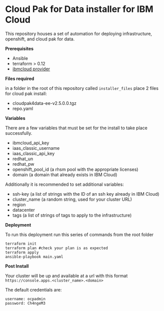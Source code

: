 # Cloud Pak for Data installer for IBM Cloud

This repository houses a set of automation for deploying infrastructure, openshift, and cloud pak for data.

<b>Prerequisites</b>

- Ansible
- terraform > 0.12
- [ibmcloud provider](https://github.com/IBM-Cloud/terraform-provider-ibm)
  
<b>Files required</b>

in a folder in the root of this repository called `installer_files` place 2 files for cloud pak install:

- cloudpak4data-ee-v2.5.0.0.tgz
- repo.yaml

<b>Variables</b>

There are a few variables that must be set for the install to take place successfully.

- ibmcloud_api_key
- iaas_classic_username
- iaas_classic_api_key
- redhat_un
- redhat_pw
- openshift_pool_id (a rhsm pool with the appropriate licenses)
- domain (a domain that already exists in IBM Cloud)
  
Additionally it is recommended to set additional variables:

- ssh-key (a list of strings with the ID of an ssh key already in IBM Cloud)
- cluster_name (a random string, used for your cluster URL)
- region
- datacenter
- tags (a list of strings of tags to apply to the infrastructure)

<b>Deployment</b>

To run this deployment run this series of commands from the root folder

```
terraform init
terraform plan #check your plan is as expected
terraform apply
ansible-playbook main.yaml
```

<b>Post Install</b>

Your cluster will be up and available at a url with this format
`https://console.apps.<cluster_name>.<domain>`

The default credentials are:
```
username: ocpadmin
password: Ch4ngeM3
```